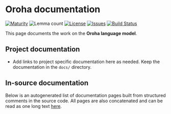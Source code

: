 # Oroha documentation

[![Maturity](https://img.shields.io/endpoint?url=https%3A%2F%2Fraw.githubusercontent.com%2Fgiellalt%2Flang-ora%2Fgh-pages%2Fmaturity.json)](https://giellalt.github.io/MaturityClassification.html)
![Lemma count](https://img.shields.io/endpoint?url=https%3A%2F%2Fraw.githubusercontent.com%2Fgiellalt%2Flang-ora%2Fgh-pages%2Flemmacount.json)
[![License](https://img.shields.io/github/license/giellalt/lang-ora)](https://github.com/giellalt/lang-ora/blob/main/LICENSE)
[![Issues](https://img.shields.io/github/issues/giellalt/lang-ora)](https://github.com/giellalt/lang-ora/issues)
[![Build Status](https://divvun-tc.giellalt.org/api/github/v1/repository/giellalt/lang-ora/main/badge.svg)](https://divvun-tc.giellalt.org/api/github/v1/repository/giellalt/lang-ora/main/latest)

This page documents the work on the **Oroha language model**. 

## Project documentation

* Add links to project specific documentation here as needed. Keep the documentation in the `docs/` directory.

## In-source documentation

Below is an autogenerated list of documentation pages built from structured comments in the source code. All pages are also concatenated and can be read as one long text [here](ora.md).
